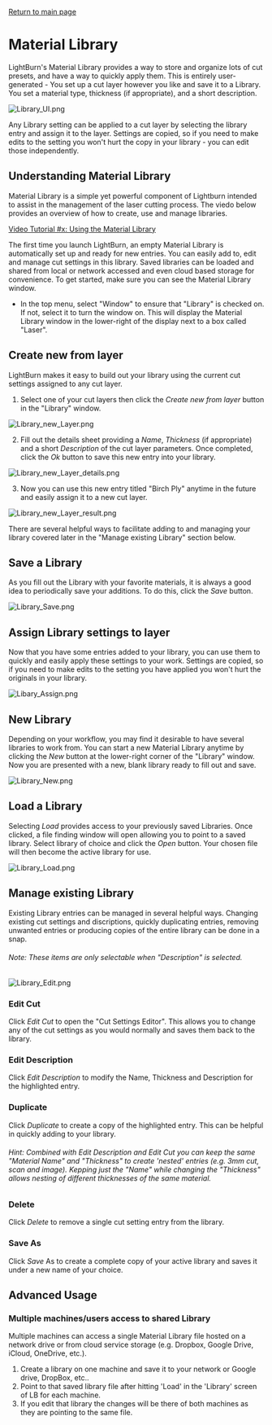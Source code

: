 [Return to main page](README.md)
<a name="Material Library"></a>

# Material Library

LightBurn's Material Library provides a way to store and organize lots of cut presets, and have a way to quickly apply them.  This is entirely user-generated - You set up a cut layer however you like and save it to a Library.  You set a material type, thickness (if appropriate), and a short description.

![Library_UI.png](/img/MaterialLibrary/Library_UI.png)

Any Library setting can be applied to a cut layer by selecting the library entry and assign it to the layer. Settings are copied, so if you need to make edits to the setting you won't hurt the copy in your library - you can edit those independently.



## Understanding Material Library

Material Library is a simple yet powerful component of Lightburn intended to assist in the management of the laser cutting process.  The viedo below provides an overview of how to create, use and manage libraries.

[Video Tutorial #x: Using the Material Library](https://vimeo.com/257846436)

The first time you launch LightBurn, an empty Material Library is automatically set up and ready for new entries.  You can easily add to, edit and manage cut settings in this library.  Saved libraries can be loaded and shared from local or network accessed and even cloud based storage for convenience.  To get started, make sure you can see the Material Library window.

- In the top menu, select "Window" to ensure that "Library" is checked on.  If not, select it to turn the window on.  This will display the Material Library window in the lower-right of the display next to a box called "Laser".




## Create new from layer

LightBurn makes it easy to build out your library using the current cut settings assigned to any cut layer.  

1. Select one of your cut layers then click the *Create new from layer* button in the "Library" window.

![Library_new_Layer.png](/img/MaterialLibrary/Library_new_Layer.png)



2. Fill out the details sheet providing a *Name*, *Thickness* (if appropriate) and a short *Description* of the cut layer parameters.  Once completed, click the *Ok* button to save this new entry into your library.

![Library_new_Layer_details.png](/img/MaterialLibrary/Library_new_Layer_details.png)



3. Now you can use this new entry titled "Birch Ply" anytime in the future and easily assign it to a new cut layer.

![Library_new_Layer_result.png](/img/MaterialLibrary/Library_new_Layer_result.png)

There are several helpful ways to facilitate adding to and managing your library covered later in the "Manage existing Library" section below.



## Save a Library

As you fill out the Library with your favorite materials, it is always a good idea to periodically save your additions.  To do this, click the *Save* button.

![Library_Save.png](/img/MaterialLibrary/Library_Save.png)



## Assign Library settings to layer

Now that you have some entries added to your library, you can use them to quickly and easily apply these settings to your work.  Settings are copied, so if you need to make edits to the setting you have applied you won't hurt the originals in your library.

![Libary_Assign.png](/img/MaterialLibrary/Libary_Assign.png)



## New Library

Depending on your workflow, you may find it desirable to have several libraries to work from.  You can start a new Material Library anytime by clicking the *New* button at the lower-right corner of the "Library" window.  Now you are presented with a new, blank library ready to fill out and save.

![Library_New.png](/img/MaterialLibrary/Library_New.png)



## Load a Library

Selecting *Load* provides access to your previously saved Libraries.  Once clicked, a file finding window will open allowing you to point to a saved library.  Select library of choice and click the *Open* button.  Your chosen file will then become the active library for use.

![Library_Load.png](/img/MaterialLibrary/Library_Load.png)



## Manage existing Library

Existing Library entries can be managed in several helpful ways. Changing existing cut settings and discriptions, quickly duplicating entries, removing unwanted entries or producing copies of the entire library can be done in a snap. 

###### 	Note: These items are only selectable when "Description" is selected.

![Library_Edit.png](/img/MaterialLibrary/Library_Edit.png)



### Edit Cut

Click *Edit Cut* to open the "Cut Settings Editor".  This allows you to change any of the cut settings as you would normally and saves them back to the library.

### Edit Description 

Click *Edit Description* to modify the Name, Thickness and Description for the highlighted entry.

### Duplicate

Click *Duplicate* to create a copy of the highlighted entry.  This can be helpful in quickly adding to your library.  

###### Hint: Combined with *Edit Description* and *Edit Cut* you can keep the same "Material Name" and "Thickness" to create 'nested' entries (e.g. 3mm cut, scan and image).  Kepping just the "Name" while changing the "Thickness" allows nesting of different thicknesses of the same material. 

### Delete

Click *Delete* to remove a single cut setting entry from the library.

### Save As

Click *Save* As to create a complete copy of your active library and saves it under a new name of your choice.



## Advanced Usage

### Multiple machines/users access to shared Library

Multiple machines can access a single Material Library file hosted on a network drive or from cloud service storage (e.g. Dropbox, Google Drive, iCloud, OneDrive, etc.).  

1. Create a library on one machine and save it to your network or Google drive, DropBox, etc..  
2. Point to that saved library file after hitting 'Load' in the 'Library' screen of LB for each machine.
3. If you edit that library the changes will be there of both machines as they are pointing to the same file.
